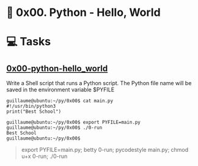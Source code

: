 # :book: 0x00. Python - Hello, World

# :computer: Tasks
## [0x00-python-hello_world](0x00-python-hello_world)
Write a Shell script that runs a Python script.
The Python file name will be saved in the environment variable $PYFILE

```
guillaume@ubuntu:~/py/0x00$ cat main.py 
#!/usr/bin/python3
print("Best School")

guillaume@ubuntu:~/py/0x00$ export PYFILE=main.py
guillaume@ubuntu:~/py/0x00$ ./0-run
Best School
guillaume@ubuntu:~/py/0x00$
```

> export PYFILE=main.py; betty 0-run; pycodestyle main.py; chmod u+x 0-run; ./0-run

## 